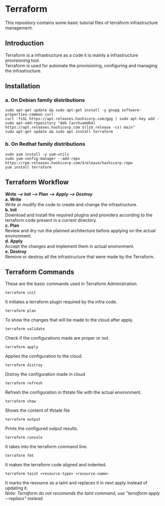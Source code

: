 # Terraform
This repository contains some basic tutorial files of terraform infrastructure management.
## Introduction
Terraform is a infrastructure as a code it is mainly a infrastructure provisioning tool. \
Terraform is used for automate the provisioning, configuring and managing the infrastructure.
## Installation
### a. On Debian family distributions
```
sudo apt-get update && sudo apt-get install -y gnupg software-properties-common curl
curl -fsSL https://apt.releases.hashicorp.com/gpg | sudo apt-key add -
sudo apt-add-repository "deb [arch=amd64] https://apt.releases.hashicorp.com $(lsb_release -cs) main"
sudo apt-get update && sudo apt install terraform
```
### b. On Redhat family distributions
```
sudo yum install -y yum-utils
sudo yum-config-manager --add-repo https://rpm.releases.hashicorp.com/$release/hashicorp.repo
yum install terraform
```
## Terraform Workflow
**_Write --> Init --> Plan --> Apply --> Destroy_** \
**a. Write** \
Write or modify the code to create and change the infrastructure. \
**b. Init** \
Download and install the required plugins and providers according to the terraform code present in a current directory. \
**c. Plan** \
Review and dry run the planned architecture before applying on the actual environment. \
**d. Apply** \
Accept the changes and implement them in actual environment. \
**e. Destroy** \
Remove or destroy all the infrastructure that were made by the Terraform.
## Terraform Commands
These are the basic commands used in Terraform Administration.
```
terraform init 
```
It initiates a terraform plugin required by the infra code.
```
terraform plan
```
To show the changes that will be made to the cloud after apply.
```
terraform validate
```
Check if the configurations made are proper or not.
```
terraform apply
```
Applies the configuration to the cloud.
```
terraform distroy
```
Distroy the configuration made in cloud
```
terraform refresh
```
Refresh the configuration in tfstate file with the actual environment.
```
terraform show
```
Shows the content of tfstate file
```
terraform output
```
Prints the configured output results.
```
terraform console
```
It takes into the terraform command line.
```
terraform fmt
```
It makes the terraform code aligned and indented.
```
terraform taint <resource-type> <resource-name>
```
It marks the resource as a taint and replaces it in next apply instead of updating it. \
_Note: Terraform do not recomends the taint command, use "terraform apply --replace" instead._
